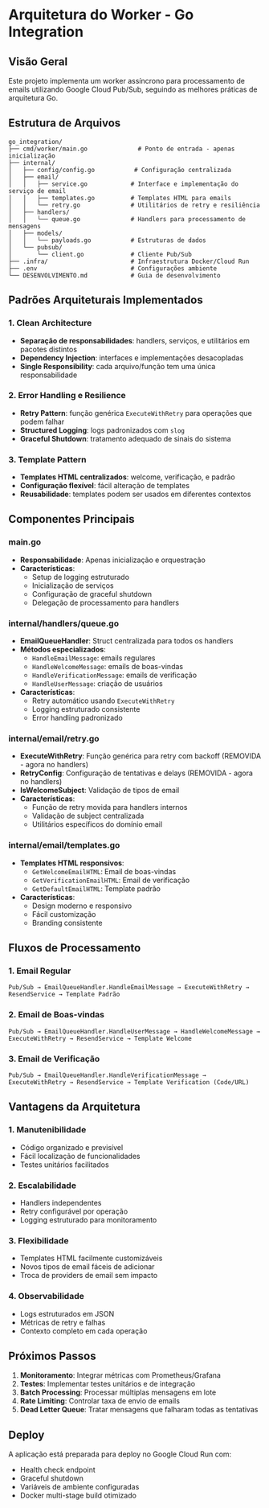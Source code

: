 # Arquitetura do Worker - Go Integration

## Visão Geral

Este projeto implementa um worker assíncrono para processamento de emails utilizando Google Cloud Pub/Sub, seguindo as melhores práticas de arquitetura Go.

## Estrutura de Arquivos

```
go_integration/
├── cmd/worker/main.go              # Ponto de entrada - apenas inicialização
├── internal/
│   ├── config/config.go           # Configuração centralizada
│   ├── email/
│   │   ├── service.go            # Interface e implementação do serviço de email
│   │   ├── templates.go          # Templates HTML para emails
│   │   └── retry.go              # Utilitários de retry e resiliência
│   ├── handlers/
│   │   └── queue.go              # Handlers para processamento de mensagens
│   ├── models/
│   │   └── payloads.go           # Estruturas de dados
│   └── pubsub/
│       └── client.go             # Cliente Pub/Sub
├── .infra/                       # Infraestrutura Docker/Cloud Run
├── .env                          # Configurações ambiente
└── DESENVOLVIMENTO.md            # Guia de desenvolvimento
```

## Padrões Arquiteturais Implementados

### 1. Clean Architecture
- **Separação de responsabilidades**: handlers, serviços, e utilitários em pacotes distintos
- **Dependency Injection**: interfaces e implementações desacopladas
- **Single Responsibility**: cada arquivo/função tem uma única responsabilidade

### 2. Error Handling e Resilience
- **Retry Pattern**: função genérica `ExecuteWithRetry` para operações que podem falhar
- **Structured Logging**: logs padronizados com `slog`
- **Graceful Shutdown**: tratamento adequado de sinais do sistema

### 3. Template Pattern
- **Templates HTML centralizados**: welcome, verificação, e padrão
- **Configuração flexível**: fácil alteração de templates
- **Reusabilidade**: templates podem ser usados em diferentes contextos

## Componentes Principais

### main.go
- **Responsabilidade**: Apenas inicialização e orquestração
- **Características**:
  - Setup de logging estruturado
  - Inicialização de serviços
  - Configuração de graceful shutdown
  - Delegação de processamento para handlers

### internal/handlers/queue.go
- **EmailQueueHandler**: Struct centralizada para todos os handlers
- **Métodos especializados**:
  - `HandleEmailMessage`: emails regulares
  - `HandleWelcomeMessage`: emails de boas-vindas
  - `HandleVerificationMessage`: emails de verificação
  - `HandleUserMessage`: criação de usuários
- **Características**:
  - Retry automático usando `ExecuteWithRetry`
  - Logging estruturado consistente
  - Error handling padronizado

### internal/email/retry.go
- **ExecuteWithRetry**: Função genérica para retry com backoff (REMOVIDA - agora no handlers)
- **RetryConfig**: Configuração de tentativas e delays (REMOVIDA - agora no handlers)
- **IsWelcomeSubject**: Validação de tipos de email
- **Características**:
  - Função de retry movida para handlers internos
  - Validação de subject centralizada
  - Utilitários específicos do domínio email

### internal/email/templates.go
- **Templates HTML responsivos**:
  - `GetWelcomeEmailHTML`: Email de boas-vindas
  - `GetVerificationEmailHTML`: Email de verificação
  - `GetDefaultEmailHTML`: Template padrão
- **Características**:
  - Design moderno e responsivo
  - Fácil customização
  - Branding consistente

## Fluxos de Processamento

### 1. Email Regular
```
Pub/Sub → EmailQueueHandler.HandleEmailMessage → ExecuteWithRetry → ResendService → Template Padrão
```

### 2. Email de Boas-vindas
```
Pub/Sub → EmailQueueHandler.HandleUserMessage → HandleWelcomeMessage → ExecuteWithRetry → ResendService → Template Welcome
```

### 3. Email de Verificação
```
Pub/Sub → EmailQueueHandler.HandleVerificationMessage → ExecuteWithRetry → ResendService → Template Verification (Code/URL)
```

## Vantagens da Arquitetura

### 1. Manutenibilidade
- Código organizado e previsível
- Fácil localização de funcionalidades
- Testes unitários facilitados

### 2. Escalabilidade
- Handlers independentes
- Retry configurável por operação
- Logging estruturado para monitoramento

### 3. Flexibilidade
- Templates HTML facilmente customizáveis
- Novos tipos de email fáceis de adicionar
- Troca de providers de email sem impacto

### 4. Observabilidade
- Logs estruturados em JSON
- Métricas de retry e falhas
- Contexto completo em cada operação

## Próximos Passos

1. **Monitoramento**: Integrar métricas com Prometheus/Grafana
2. **Testes**: Implementar testes unitários e de integração
3. **Batch Processing**: Processar múltiplas mensagens em lote
4. **Rate Limiting**: Controlar taxa de envio de emails
5. **Dead Letter Queue**: Tratar mensagens que falharam todas as tentativas

## Deploy

A aplicação está preparada para deploy no Google Cloud Run com:
- Health check endpoint
- Graceful shutdown
- Variáveis de ambiente configuradas
- Docker multi-stage build otimizado
